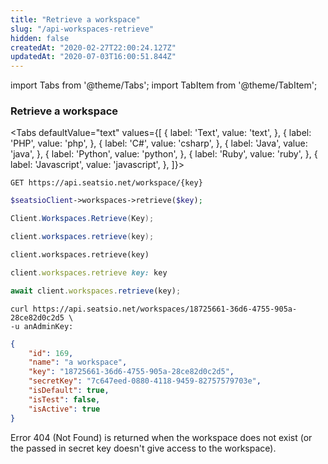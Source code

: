 ```yaml
---
title: "Retrieve a workspace"
slug: "/api-workspaces-retrieve"
hidden: false
createdAt: "2020-02-27T22:00:24.127Z"
updatedAt: "2020-07-03T16:00:51.844Z"
---
```


import Tabs from '@theme/Tabs';
import TabItem from '@theme/TabItem';

### Retrieve a workspace


<Tabs 
  defaultValue="text"
  values={[
{ label: 'Text', value: 'text', },
{ label: 'PHP', value: 'php', },
{ label: 'C#', value: 'csharp', },
{ label: 'Java', value: 'java', },
{ label: 'Python', value: 'python', },
{ label: 'Ruby', value: 'ruby', },
{ label: 'Javascript', value: 'javascript', },
]}>
<TabItem value='text'>

```text
GET https://api.seatsio.net/workspace/{key}
```

</TabItem>
<TabItem value='php'>

```php
$seatsioClient->workspaces->retrieve($key);
```

</TabItem>
<TabItem value='csharp'>

```csharp
Client.Workspaces.Retrieve(Key);
```

</TabItem>
<TabItem value='java'>

```java
client.workspaces.retrieve(key);
```

</TabItem>
<TabItem value='python'>

```python
client.workspaces.retrieve(key)
```

</TabItem>
<TabItem value='ruby'>

```ruby
client.workspaces.retrieve key: key

```

</TabItem>
<TabItem value='javascript'>

```javascript
await client.workspaces.retrieve(key);
```

</TabItem>
</Tabs>



```curl
curl https://api.seatsio.net/workspaces/18725661-36d6-4755-905a-28ce82d0c2d5 \
-u anAdminKey:
```

```json
{
    "id": 169,
    "name": "a workspace",
    "key": "18725661-36d6-4755-905a-28ce82d0c2d5",
    "secretKey": "7c647eed-0880-4118-9459-82757579703e",
    "isDefault": true,
    "isTest": false,
    "isActive": true
}

```
Error 404 (Not Found) is returned when the workspace does not exist (or the passed in secret key doesn't give access to the workspace).
